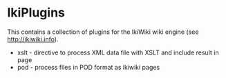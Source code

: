 # IkiPlugins

This contains a collection of plugins for the IkiWiki wiki engine
(see <http://ikiwiki.info>).

* xslt - directive to process XML data file with XSLT and include result in page
* pod - process files in POD format as ikiwiki pages

